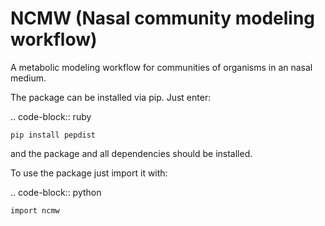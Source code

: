 # NCMW (Nasal community modeling workflow)

A metabolic modeling workflow for communities of organisms in an nasal medium.

The package can be installed via pip. Just enter:

.. code-block:: ruby

    pip install pepdist

and the package and all dependencies should be installed.

To use the package just import it with:

.. code-block:: python

    import ncmw
